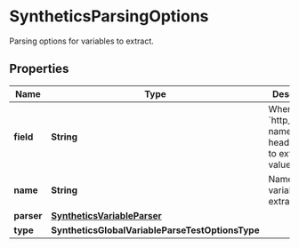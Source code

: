 

# SyntheticsParsingOptions

Parsing options for variables to extract.

## Properties

Name | Type | Description | Notes
------------ | ------------- | ------------- | -------------
**field** | **String** | When type is &#x60;http_header&#x60;, name of the header to use to extract the value. |  [optional]
**name** | **String** | Name of the variable to extract. |  [optional]
**parser** | [**SyntheticsVariableParser**](SyntheticsVariableParser.md) |  |  [optional]
**type** | **SyntheticsGlobalVariableParseTestOptionsType** |  |  [optional]



